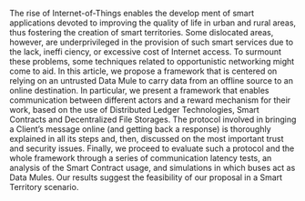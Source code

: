 The rise of Internet-of-Things enables the develop
ment of smart applications devoted to improving the quality of
 life in urban and rural areas, thus fostering the creation of smart
 territories.
 Some dislocated areas, however, are underprivileged
 in the provision of such smart services due to the lack, ineffi
ciency, or excessive cost of Internet access. To surmount these
 problems, some techniques related to opportunistic networking
 might come to aid.
 In this article, we propose a framework that
 is centered on relying on an untrusted Data Mule to carry data
 from an offline source to an online destination. In particular,
 we present a framework that enables communication between
 different actors and a reward mechanism for their work, based on
 the use of Distributed Ledger Technologies, Smart Contracts and
 Decentralized File Storages. The protocol involved in bringing
 a Client’s message online (and getting back a response) is
 thoroughly explained in all its steps and, then, discussed on the
 most important trust and security issues. Finally, we proceed to
 evaluate such a protocol and the whole framework through a
 series of communication latency tests, an analysis of the Smart
 Contract usage, and simulations in which buses act as Data
 Mules. Our results suggest the feasibility of our proposal in a
 Smart Territory scenario.
